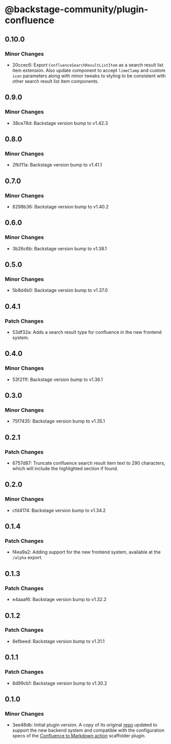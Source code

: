 # @backstage-community/plugin-confluence

## 0.10.0

### Minor Changes

- 20ccec6: Export `ConfluenceSearchResultListItem` as a search result list item extension. Also update component to accept `limeClamp` and custom `icon` parameters along with minor tweaks to styling to be consistent with other search result list item components.

## 0.9.0

### Minor Changes

- 38ce78d: Backstage version bump to v1.42.3

## 0.8.0

### Minor Changes

- 2fb111a: Backstage version bump to v1.41.1

## 0.7.0

### Minor Changes

- 8298b36: Backstage version bump to v1.40.2

## 0.6.0

### Minor Changes

- 3b26c6b: Backstage version bump to v1.38.1

## 0.5.0

### Minor Changes

- 5b8d4b0: Backstage version bump to v1.37.0

## 0.4.1

### Patch Changes

- 53df32a: Adds a search result type for confluence in the new frontend system.

## 0.4.0

### Minor Changes

- 53f211f: Backstage version bump to v1.36.1

## 0.3.0

### Minor Changes

- 75f7435: Backstage version bump to v1.35.1

## 0.2.1

### Patch Changes

- 6757d87: Truncate confluence search result item text to 290 characters, which will include the highlighted section if found.

## 0.2.0

### Minor Changes

- cfd4174: Backstage version bump to v1.34.2

## 0.1.4

### Patch Changes

- f4ea9a2: Adding support for the new frontend system, available at the `/alpha` export.

## 0.1.3

### Patch Changes

- e4aaaf6: Backstage version bump to v1.32.2

## 0.1.2

### Patch Changes

- 8efbeed: Backstage version bump to v1.31.1

## 0.1.1

### Patch Changes

- 8d99cb1: Backstage version bump to v1.30.2

## 0.1.0

### Minor Changes

- 3ee48db: Initial plugin version. A copy of its original [repo](https://github.com/K-Phoen/backstage-plugin-confluence) updated to support the new backend system and compatible with the configuration specs of the [Confluence to Markdown action](https://github.com/backstage/backstage/tree/master/plugins/scaffolder-backend-module-confluence-to-markdown) scaffolder plugin.
